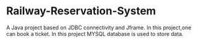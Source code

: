# Railway-Reservation-System
A Java project based on JDBC connectivity and Jframe.
In this project,one can book a ticket. In this project MYSQL database is used to store data.
